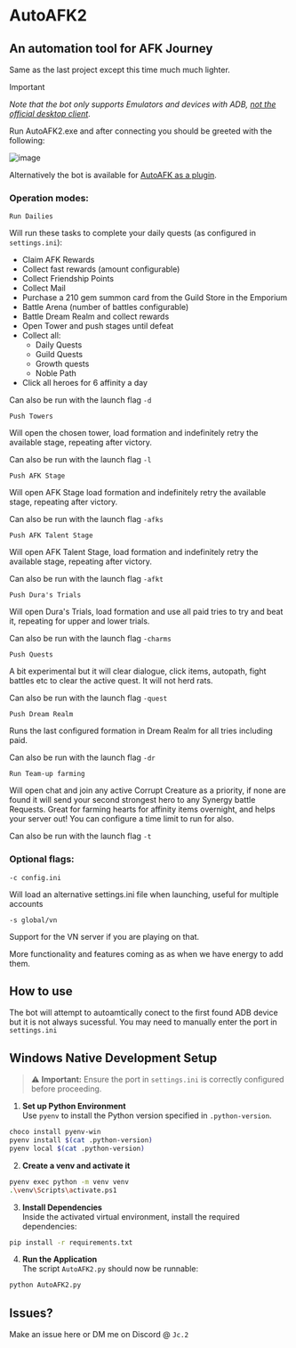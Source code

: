 # AutoAFK2

## An automation tool for AFK Journey

Same as the last project except this time much much lighter.

> [!IMPORTANT]
> _Note that the bot only supports Emulators and devices with ADB, <ins>not the official desktop client</ins>_.

Run AutoAFK2.exe and after connecting you should be greeted with the following:

![image](https://github.com/user-attachments/assets/456b4c37-3687-4f89-a726-55b1b1fd49bb)

Alternatively the bot is available for [AutoAFK as a plugin](https://github.com/Hammanek/AutoAFK?tab=readme-ov-file#afk-journey-automation-integration).

### Operation modes:

````Run Dailies````

Will run these tasks to complete your daily quests (as configured in ````settings.ini````):

* Claim AFK Rewards
* Collect fast rewards (amount configurable)
* Collect Friendship Points
* Collect Mail
* Purchase a 210 gem summon card from the Guild Store in the Emporium
* Battle Arena (number of battles configurable)
* Battle Dream Realm and collect rewards
* Open Tower and push stages until defeat
* Collect all:
  * Daily Quests
  * Guild Quests
  * Growth quests
  * Noble Path
* Click all heroes for 6 affinity a day

Can also be run with the launch flag ````-d```` 

````Push Towers````

Will open the chosen tower, load formation and indefinitely retry the available stage, repeating after victory.

Can also be run with the launch flag ````-l```` 

````Push AFK Stage````

Will open AFK Stage load formation and indefinitely retry the available stage, repeating after victory.

Can also be run with the launch flag ````-afks```` 

````Push AFK Talent Stage````

Will open AFK Talent Stage, load formation and indefinitely retry the available stage, repeating after victory.

Can also be run with the launch flag ````-afkt```` 

````Push Dura's Trials````

Will open Dura's Trials, load formation and use all paid tries to try and beat it, repeating for upper and lower trials.

Can also be run with the launch flag ````-charms```` 

````Push Quests````

A bit experimental but it will clear dialogue, click items, autopath, fight battles etc to clear the active quest. It will not herd rats.

Can also be run with the launch flag ````-quest```` 

````Push Dream Realm````

Runs the last configured formation in Dream Realm for all tries including paid.

Can also be run with the launch flag ````-dr```` 

````Run Team-up farming````

Will open chat and join any active Corrupt Creature as a priority, if none are found it will send your second strongest hero to any Synergy battle Requests. Great for farming hearts for affinity items overnight, and helps your server out! You can configure a time limit to run for also.

Can also be run with the launch flag ````-t```` 

### Optional flags:

````-c config.ini````

Will load an alternative settings.ini file when launching, useful for multiple accounts

````-s global/vn````

Support for the VN server if you are playing on that.


More functionality and features coming as as when we have energy to add them.

## How to use

The bot will attempt to autoamtically conect to the first found ADB device but it is not always sucessful. You may need to manually enter the port in `settings.ini`

## Windows Native Development Setup

> ⚠️ **Important:** Ensure the port in `settings.ini` is correctly configured before proceeding.

1. **Set up Python Environment**  
Use `pyenv` to install the Python version specified in `.python-version`.
```bash
choco install pyenv-win
pyenv install $(cat .python-version)
pyenv local $(cat .python-version)      
 ```

2. **Create a venv and activate it**
```bash
pyenv exec python -m venv venv
.\venv\Scripts\activate.ps1
 ```

3. **Install Dependencies**  
Inside the activated virtual environment, install the required dependencies:
```bash
pip install -r requirements.txt
```

4. **Run the Application**  
The script `AutoAFK2.py` should now be runnable:
```bash
python AutoAFK2.py
```

## Issues?

Make an issue here or DM me on Discord @ ````Jc.2````
